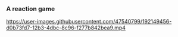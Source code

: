 ### A reaction game

https://user-images.githubusercontent.com/47540799/192149456-d0b73fd7-12b3-4dbc-8c96-f277b842bea9.mp4
